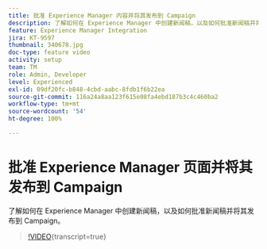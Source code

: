 ```yaml
---
title: 批准 Experience Manager 内容并将其发布到 Campaign
description: 了解如何在 Experience Manager 中创建新闻稿，以及如何批准新闻稿并将其发布到 Campaign。
feature: Experience Manager Integration
jira: KT-9597
thumbnail: 340678.jpg
doc-type: feature video
activity: setup
team: TM
role: Admin, Developer
level: Experienced
exl-id: 09df20fc-b848-4cbd-aabc-8fdb1f6b22ea
source-git-commit: 116a24a8aa123f615e08fa4ebd187b3c4c460ba2
workflow-type: tm+mt
source-wordcount: '54'
ht-degree: 100%

---
```


# 批准 Experience Manager 页面并将其发布到 Campaign

了解如何在 Experience Manager 中创建新闻稿，以及如何批准新闻稿并将其发布到 Campaign。

>[!VIDEO](https://video.tv.adobe.com/v/340678?quality=12&learn=on){transcript=true}
